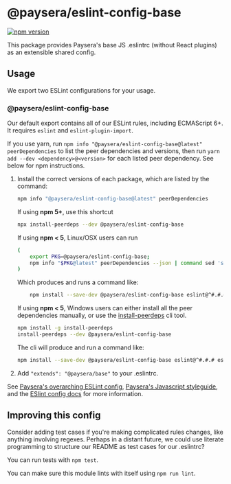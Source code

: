 # @paysera/eslint-config-base

[![npm version](https://badge.fury.io/js/%40paysera%2Feslint-config-base.svg)](http://badge.fury.io/js/%40paysera%2Feslint-config-base)

This package provides Paysera's base JS .eslintrc (without React plugins) as an extensible shared config.

## Usage

We export two ESLint configurations for your usage.

### @paysera/eslint-config-base

Our default export contains all of our ESLint rules, including ECMAScript 6+. It requires `eslint` and `eslint-plugin-import`.

If you use yarn, run `npm info "@paysera/eslint-config-base@latest" peerDependencies` to list the peer dependencies and versions, then run `yarn add --dev <dependency>@<version>` for each listed peer dependency. See below for npm instructions.

1. Install the correct versions of each package, which are listed by the command:

    ```sh
    npm info "@paysera/eslint-config-base@latest" peerDependencies
    ```

    If using **npm 5+**, use this shortcut

    ```sh
    npx install-peerdeps --dev @paysera/eslint-config-base
    ```

    If using **npm < 5**, Linux/OSX users can run

    ```sh
    (
        export PKG=@paysera/eslint-config-base;
        npm info "$PKG@latest" peerDependencies --json | command sed 's/[\{\},]//g ; s/: /@/g' | xargs npm install --save-dev "$PKG@latest"
    )
    ```

    Which produces and runs a command like:

    ```sh
        npm install --save-dev @paysera/eslint-config-base eslint@^#.#.# eslint-plugin-import@^#.#.#
    ```

    If using **npm < 5**, Windows users can either install all the peer dependencies manually, or use the [install-peerdeps](https://github.com/nathanhleung/install-peerdeps) cli tool.

    ```sh
    npm install -g install-peerdeps
    install-peerdeps --dev @paysera/eslint-config-base
    ```

    The cli will produce and run a command like:

    ```sh
    npm install --save-dev @paysera/eslint-config-base eslint@^#.#.# eslint-plugin-import@^#.#.#
    ```

2. Add `"extends": "@paysera/base"` to your .eslintrc.

See [Paysera's overarching ESLint config](https://npmjs.com/eslint-config-paysera), [Paysera's Javascript styleguide](https://github.com/paysera/js-style-guide), and the [ESlint config docs](https://eslint.org/docs/user-guide/configuring#extending-configuration-files) for more information.

## Improving this config

Consider adding test cases if you're making complicated rules changes, like anything involving regexes. Perhaps in a distant future, we could use literate programming to structure our README as test cases for our .eslintrc?

You can run tests with `npm test`.

You can make sure this module lints with itself using `npm run lint`.
